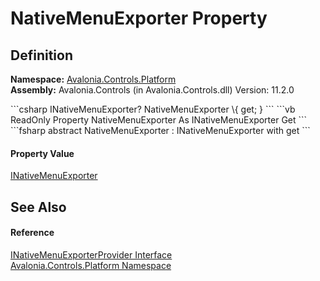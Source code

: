 # NativeMenuExporter Property




## Definition
**Namespace:** <a href="N_Avalonia_Controls_Platform">Avalonia.Controls.Platform</a>  
**Assembly:** Avalonia.Controls (in Avalonia.Controls.dll) Version: 11.2.0

<Tabs groupId="api-code-preview">
<TabItem value="csharp" label="C#">
```csharp
INativeMenuExporter? NativeMenuExporter \{ get; }
```
</TabItem>
<TabItem value="vb" label="VB">
```vb
ReadOnly Property NativeMenuExporter As INativeMenuExporter
	Get
```
</TabItem>
<TabItem value="fsharp" label="F#">
```fsharp
abstract NativeMenuExporter : INativeMenuExporter with get
```
</TabItem>
</Tabs>



#### Property Value
<a href="T_Avalonia_Controls_Platform_INativeMenuExporter">INativeMenuExporter</a>

## See Also


#### Reference
<a href="T_Avalonia_Controls_Platform_INativeMenuExporterProvider">INativeMenuExporterProvider Interface</a>  
<a href="N_Avalonia_Controls_Platform">Avalonia.Controls.Platform Namespace</a>  
